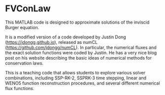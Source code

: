 # FVConLaw

This MATLAB code is designed to approximate solutions of the inviscid Burger equation.

It is a modified version of a code developed by Justin Dong (https://jdongg.github.io),
released as numCL (https://github.com/jdongg/numCL). In particular, the numerical
fluxes and the exact solution functions were coded by Justin. He has a very nice blog
post on his website describing the basic ideas of numerical methods for conservation
laws.

This is a teaching code that allows students to explore various solver combinations,
including SSP-RK-2, SSPRK-3 time stepping, linear and WENO5 function reconstruction
procedures, and several different numerical flux functions.